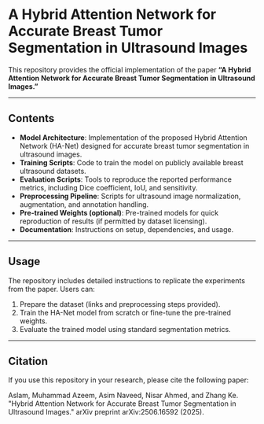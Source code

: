 # A Hybrid Attention Network for Accurate Breast Tumor Segmentation in Ultrasound Images

This repository provides the official implementation of the paper **“A Hybrid Attention Network for Accurate Breast Tumor Segmentation in Ultrasound Images.”**

---

## Contents
- **Model Architecture**: Implementation of the proposed Hybrid Attention Network (HA-Net) designed for accurate breast tumor segmentation in ultrasound images.  
- **Training Scripts**: Code to train the model on publicly available breast ultrasound datasets.  
- **Evaluation Scripts**: Tools to reproduce the reported performance metrics, including Dice coefficient, IoU, and sensitivity.  
- **Preprocessing Pipeline**: Scripts for ultrasound image normalization, augmentation, and annotation handling.  
- **Pre-trained Weights (optional)**: Pre-trained models for quick reproduction of results (if permitted by dataset licensing).  
- **Documentation**: Instructions on setup, dependencies, and usage.  

---

## Usage
The repository includes detailed instructions to replicate the experiments from the paper. Users can:

1. Prepare the dataset (links and preprocessing steps provided).  
2. Train the HA-Net model from scratch or fine-tune the pre-trained weights.  
3. Evaluate the trained model using standard segmentation metrics.  

---

## Citation
If you use this repository in your research, please cite the following paper:

Aslam, Muhammad Azeem, Asim Naveed, Nisar Ahmed, and Zhang Ke. "Hybrid Attention Network for Accurate Breast Tumor Segmentation in Ultrasound Images." arXiv preprint arXiv:2506.16592 (2025).
